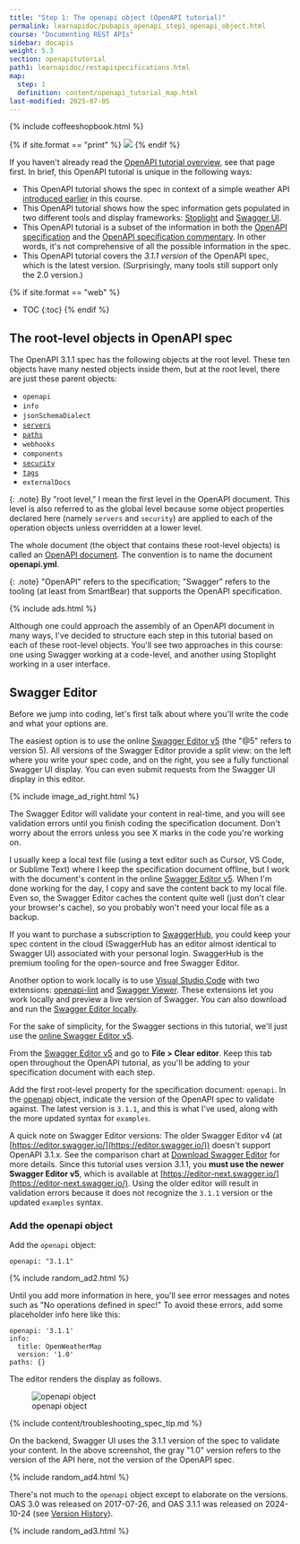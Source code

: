 ```yaml
---
title: "Step 1: The openapi object (OpenAPI tutorial)"
permalink: learnapidoc/pubapis_openapi_step1_openapi_object.html
course: "Documenting REST APIs"
sidebar: docapis
weight: 5.3
section: openapitutorial
path1: learnapidoc/restapispecifications.html
map:
  step: 1
  definition: content/openapi_tutorial_map.html
last-modified: 2025-07-05
---
```


{% include coffeeshopbook.html %}

{% if site.format == "print" %}
<img src="{{site.api_media}}/openapistep1.png"/>
{% endif %}

If you haven't already read the [OpenAPI tutorial overview](https://www.google.com/search?q=pubapis_openapi_tutorial_overview.html), see that page first. In brief, this OpenAPI tutorial is unique in the following ways:

* This OpenAPI tutorial shows the spec in context of a simple weather API [introduced earlier](https://www.google.com/search?q=docapis_scenario_for_using_weather_api.html) in this course.
* This OpenAPI tutorial shows how the spec information gets populated in two different tools and display frameworks: [Stoplight](https://stoplight.io/) and [Swagger UI](https://github.com/swagger-api/swagger-ui).
* This OpenAPI tutorial is a subset of the information in both the [OpenAPI specification](https://github.com/OAI/OpenAPI-Specification) and the [OpenAPI specification commentary](https://swagger.io/docs/specification/about/). In other words, it's not comprehensive of all the possible information in the spec.
* This OpenAPI tutorial covers the *3.1.1 version* of the OpenAPI spec, which is the latest version. (Surprisingly, many tools still support only the 2.0 version.)

<div></div>

{% if site.format == "web" %}
* TOC
{:toc}
{% endif %}

## The root-level objects in OpenAPI spec

The OpenAPI 3.1.1 spec has the following objects at the root level. These ten objects have many nested objects inside them, but at the root level, there are just these parent objects:

* `openapi`
* `info`
* `jsonSchemaDialect`
* [`servers`](https://github.com/OAI/OpenAPI-Specification/blob/main/versions/3.1.1.md#serverObject)
* [`paths`](https://github.com/OAI/OpenAPI-Specification/blob/main/versions/3.1.1.md#pathsObject)
* `webhooks`
* `components`
* [`security`](https://github.com/OAI/OpenAPI-Specification/blob/main/versions/3.1.1.md#securityRequirementObject)
* [`tags`](https://github.com/OAI/OpenAPI-Specification/blob/main/versions/3.1.1.md#tagObject)
* `externalDocs`

{: .note}
By "root level," I mean the first level in the OpenAPI document. This level is also referred to as the global level because some object properties declared here (namely `servers` and `security`) are applied to each of the operation objects unless overridden at a lower level.

The whole document (the object that contains these root-level objects) is called an [OpenAPI document](https://github.com/OAI/OpenAPI-Specification/blob/main/versions/3.1.1.md#oasDocument). The convention is to name the document **openapi.yml**.

{: .note}
"OpenAPI" refers to the specification; "Swagger" refers to the tooling (at least from SmartBear) that supports the OpenAPI specification.

{% include ads.html %}

Although one could approach the assembly of an OpenAPI document in many ways, I've decided to structure each step in this tutorial based on each of these root-level objects. You'll see two approaches in this course: one using Swagger working at a code-level, and another using Stoplight working in a user interface.

## Swagger Editor

Before we jump into coding, let's first talk about where you'll write the code and what your options are.

The easiest option is to use the online [Swagger Editor v5](https://editor-next.swagger.io/) (the "@5" refers to version 5). All versions of the Swagger Editor provide a split view: on the left where you write your spec code, and on the right, you see a fully functional Swagger UI display. You can even submit requests from the Swagger UI display in this editor.

{% include image_ad_right.html %}

The Swagger Editor will validate your content in real-time, and you will see validation errors until you finish coding the specification document. Don't worry about the errors unless you see X marks in the code you're working on.

I usually keep a local text file (using a text editor such as Cursor, VS Code, or Sublime Text) where I keep the specification document offline, but I work with the document's content in the online [Swagger Editor v5](https://editor-next.swagger.io/). When I'm done working for the day, I copy and save the content back to my local file. Even so, the Swagger Editor caches the content quite well (just don't clear your browser's cache), so you probably won't need your local file as a backup.

If you want to purchase a subscription to [SwaggerHub](https://www.google.com/search?q=pubapis_swaggerhub_smartbear.html), you could keep your spec content in the cloud (SwaggerHub has an editor almost identical to Swagger UI) associated with your personal login. SwaggerHub is the premium tooling for the open-source and free Swagger Editor.

Another option to work locally is to use [Visual Studio Code](https://code.visualstudio.com/) with two extensions: [openapi-lint](https://marketplace.visualstudio.com/items?itemName=mermade.openapi-lint) and [Swagger Viewer](https://marketplace.visualstudio.com/items?itemName=Arjun.swagger-viewer). These extensions let you work locally and preview a live version of Swagger. You can also download and run the [Swagger Editor locally](https://swagger.io/tools/swagger-editor/).

For the sake of simplicity, for the Swagger sections in this tutorial, we'll just use the [online Swagger Editor v5](https://editor-next.swagger.io/).

From the [Swagger Editor v5](https://editor-next.swagger.io/) and go to **File > Clear editor**. Keep this tab open throughout the OpenAPI tutorial, as you'll be adding to your specification document with each step.

Add the first root-level property for the specification document: `openapi`. In the [openapi](https://github.com/OAI/OpenAPI-Specification/blob/main/versions/3.1.1.md#oasObject) object, indicate the version of the OpenAPI spec to validate against. The latest version is `3.1.1`, and this is what I've used, along with the more updated syntax for `examples`.

A quick note on Swagger Editor versions: The older Swagger Editor v4 (at [https://editor.swagger.io/](https://editor.swagger.io/)) doesn't support OpenAPI 3.1.x. See the comparison chart at [Download Swagger Editor](https://swagger.io/tools/swagger-editor/download/) for more details. Since this tutorial uses version 3.1.1, you **must use the newer Swagger Editor v5**, which is available at [https://editor-next.swagger.io/](https://editor-next.swagger.io/). Using the older editor will result in validation errors because it does not recognize the `3.1.1` version or the updated `examples` syntax.

### Add the openapi object

Add the `openapi` object:

```
openapi: "3.1.1"
```

{% include random_ad2.html %}

Until you add more information in here, you'll see error messages and notes such as "No operations defined in spec!" To avoid these errors, add some placeholder info here like this:

```
openapi: '3.1.1'
info:
  title: OpenWeatherMap
  version: '1.0'
paths: {}
```

The editor renders the display as follows.

<figure><img class="docimage large border" src="{{site.api_media}}/openapi_object_swagger.png" alt="openapi object" /><figcaption>openapi object</figcaption></figure>

{% include content/troubleshooting_spec_tip.md %}

On the backend, Swagger UI uses the 3.1.1 version of the spec to validate your content. In the above screenshot, the gray "1.0" version refers to the version of the API here, not the version of the OpenAPI spec.

{% include random_ad4.html %}

There's not much to the `openapi` object except to elaborate on the versions. OAS 3.0 was released on 2017-07-26, and OAS 3.1.1 was released on 2024-10-24 (see [Version History](https://github.com/OAI/OpenAPI-Specification/blob/main/versions/3.1.1.md#appendix-a-revision-history)).

{% include random_ad3.html %}
